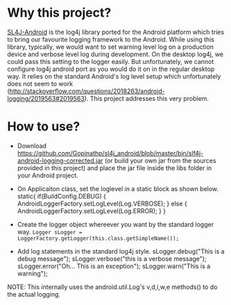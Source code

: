 # Why this project?
[SL4J-Android](http://www.slf4j.org/android/ ) is the log4j library ported for the Android platform which tries to bring our favourite logging framework to the Android. While using this library, typically, we would want to set warning level log on a production device and verbose level log during development. On the desktop log4j, we could pass this setting to the logger easily. But unfortunately, we cannot configure log4j android port as you would do it on in the regular desktop way. It relies on the standard Android's log level setup which unfortunately does not seem to work (http://stackoverflow.com/questions/2018263/android-logging/2019563#2019563).
This project addresses this very problem.

# How to use?
* Download https://github.com/Gopinathp/sl4j_android/blob/master/bin/slf4j-android-logging-corrected.jar (or build your own jar from the sources provided in this project) and place the jar file inside the libs folder in your Android project.
* On Applicaiton class, set the loglevel in a static block as shown below.
      static{
          if(BuildConfig.DEBUG) {
            	AndroidLoggerFactory.setLogLevel(Log.VERBOSE);
            } else {
          		AndroidLoggerFactory.setLogLevel(Log.ERROR);
          	}
      }

* Create the logger object whereever you want by the standard logger way.
  `Logger sLogger = LoggerFactory.getLogger(this.class.getSimpleName());`


* Add log statements in the standard log4j style. 
      sLogger.debug("This is a debug message");
      sLogger.verbose("this is a verbose message");
      sLogger.error("Oh... This is an exception");
      sLogger.warn("This is a warning");

NOTE: This internally uses the android.util.Log's v,d,i,w,e methods() to do the actual logging.
